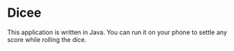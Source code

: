 # Dicee
This application is written in Java. You can run it on your phone to settle any score while rolling the dice.
